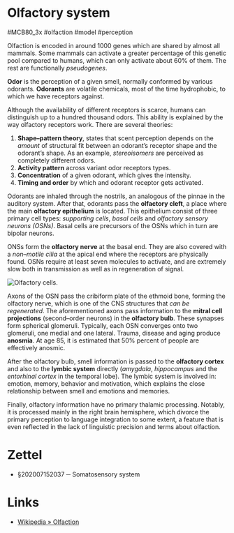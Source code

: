 # Olfactory system
#MCB80_3x #olfaction #model #perception

Olfaction is encoded in around 1000 genes which are shared by almost all mammals. Some mammals can activate a greater percentage of this genetic pool compared to humans, which can only activate about 60% of them. The rest are functionally _pseudogenes_.

**Odor** is the perception of a given smell, normally conformed by various odorants. **Odorants** are volatile chemicals, most of the time hydrophobic, to which we have receptors against.

Although the availability of different receptors is scarce, humans can distinguish up to a hundred thousand odors. This ability is explained by the way olfactory receptors work. There are several theories:

1. **Shape–pattern theory**, states that scent perception depends on the _amount_ of structural fit between an odorant’s receptor shape and the odorant’s shape. As an example, _stereoisomers_ are perceived as completely different odors.
2. **Activity pattern** across variant odor receptors types.
3. **Concentration** of a given odorant, which gives the intensity.
4. **Timing and order** by which and odorant receptor gets activated.

Odorants are inhaled through the nostrils, an analogous of the pinnae in the auditory system. After that, odorants pass the **olfactory cleft**, a place where the main **olfactory epithelium** is located. This epithelium consist of three primary cell types: _supporting cells_, _basal cells_ and _olfactory sensory neurons (OSNs)_. Basal cells are precursors of the OSNs which in turn are bipolar neurons.

ONSs form the **olfactory nerve** at the basal end. They are also covered with a _non–motile cilia_ at the apical end where the receptors are physically found. OSNs require at least seven molecules to activate, and are extremely slow both in transmission as well as in regeneration of signal.

![Olfactory cells.](../img/4fafd2b787e720aa78899b25553c0d4e.png)

Axons of the OSN pass the cribiform plate of the ethmoid bone, forming the olfactory 
nerve, which is one of the CNS structures that _can be regenerated_. The aforementioned axons pass information to the **mitral cell projections** (second–order neurons) in the **olfactory bulb**. These synapses form spherical glomeruli. Typically, each OSN converges onto two glomeruli, one medial and one lateral. Trauma, disease and aging produce **anosmia**. At age 85, it is estimated that 50% percent of people are effectively anosmic.

After the olfactory bulb, smell information is passed to the **olfactory cortex** and also to the **lymbic system** directly (_amygdala_, _hippocampus_ and the _entorhinal cortex_ in the temporal lobe). The lymbic system is involved in: emotion, memory, behavior and motivation, which explains the close relationship between smell and emotions and memories.

Finally, olfactory information have no primary thalamic processing. Notably, it is processed mainly in the right brain hemisphere, which divorce the primary perception to language integration to some extent, a feature that is even reflected in the lack of linguistic precision and terms about olfaction.

# Zettel

- §202007152037 ─ Somatosensory system

# Links

- [Wikipedia » Olfaction](https://en.wikipedia.org/wiki/Olfaction)